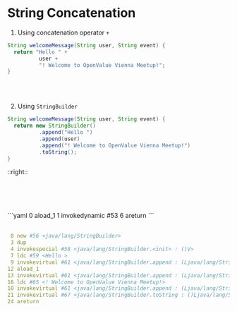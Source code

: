 # String Concatenation 

1. Using concatenation operator `+`
<!-- -->
```java
String welcomeMessage(String user, String event) {
  return "Hello " + 
          user + 
          "! Welcome to OpenValue Vienna Meetup!";
}
```

<br>
<br>

2. Using `StringBuilder`
<!-- -->
```java
String welcomeMessage(String user, String event) {
  return new StringBuilder()
          .append("Hello ")
          .append(user)
          .append("! Welcome to OpenValue Vienna Meetup!")
          .toString();
}
```

::right::

<br>
<br>
<br>
<br>
 <div v-click>
```yaml
0 aload_1
1 invokedynamic #53 <makeConcatWithConstants, BootstrapMethods #0>
6 areturn
```
</div>

<br>

<div v-click>

```yaml
 0 new #56 <java/lang/StringBuilder>
 3 dup
 4 invokespecial #58 <java/lang/StringBuilder.<init> : ()V>
 7 ldc #59 <Hello >
 9 invokevirtual #61 <java/lang/StringBuilder.append : (Ljava/lang/String;)Ljava/lang/StringBuilder;>
12 aload_1
13 invokevirtual #61 <java/lang/StringBuilder.append : (Ljava/lang/String;)Ljava/lang/StringBuilder;>
16 ldc #65 <! Welcome to OpenValue Vienna Meetup!>
18 invokevirtual #61 <java/lang/StringBuilder.append : (Ljava/lang/String;)Ljava/lang/StringBuilder;>
21 invokevirtual #67 <java/lang/StringBuilder.toString : ()Ljava/lang/String;>
24 areturn
```

</div>
